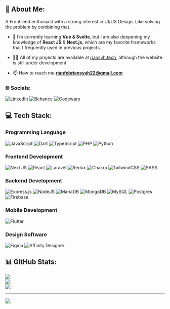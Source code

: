 ## 💫 About Me:
A Front-end enthusiast with a strong interest in UI/UX Design. Like solving the problem by combining that.

- 🌱 I’m currently learning **Vue & Svelte**, but I am also deepening my knowledge of **React JS** & **Next.js**, which are my favorite frameworks that I frequently used in previous projects.

- 👨‍💻 All of my projects are available at [riansyh.tech](riansyh.tech), although the website is still under development.

- 📫 How to reach me **rianfebriansyah22@gmail.com**

### 🌐 Socials:
[![LinkedIn](https://img.shields.io/badge/LinkedIn-%230077B5.svg?logo=linkedin&logoColor=white)](https://linkedin.com/in/riansyh) [![Behance](https://img.shields.io/badge/Behance-1769ff?logo=behance&logoColor=white)](https://behance.net/riansyh) [![Codewars](https://www.codewars.com/users/riansyh/badges/micro)](https://www.codewars.com/users/riansyh) 



## 💻 Tech Stack:

### Programming Language
![JavaScript](https://img.shields.io/badge/javascript-%23323330.svg?style=for-the-badge&logo=javascript&logoColor=%23F7DF1E) ![Dart](https://img.shields.io/badge/dart-%230175C2.svg?style=for-the-badge&logo=dart&logoColor=white) ![TypeScript](https://img.shields.io/badge/typescript-%23007ACC.svg?style=for-the-badge&logo=typescript&logoColor=white) ![PHP](https://img.shields.io/badge/php-%23777BB4.svg?style=for-the-badge&logo=php&logoColor=white) ![Python](https://img.shields.io/badge/python-3670A0?style=for-the-badge&logo=python&logoColor=ffdd54)

### Frontend Development
![Next JS](https://img.shields.io/badge/Next-black?style=for-the-badge&logo=next.js&logoColor=white) ![React](https://img.shields.io/badge/react-%2320232a.svg?style=for-the-badge&logo=react&logoColor=%2361DAFB) ![Laravel](https://img.shields.io/badge/laravel-%23FF2D20.svg?style=for-the-badge&logo=laravel&logoColor=white) ![Redux](https://img.shields.io/badge/redux-%23593d88.svg?style=for-the-badge&logo=redux&logoColor=white) ![Chakra](https://img.shields.io/badge/chakra-%234ED1C5.svg?style=for-the-badge&logo=chakraui&logoColor=white) ![TailwindCSS](https://img.shields.io/badge/tailwindcss-%2338B2AC.svg?style=for-the-badge&logo=tailwind-css&logoColor=white) ![SASS](https://img.shields.io/badge/SASS-hotpink.svg?style=for-the-badge&logo=SASS&logoColor=white) 

### Backend Development
![Express.js](https://img.shields.io/badge/express.js-%23404d59.svg?style=for-the-badge&logo=express&logoColor=%2361DAFB) ![NodeJS](https://img.shields.io/badge/node.js-6DA55F?style=for-the-badge&logo=node.js&logoColor=white) ![MariaDB](https://img.shields.io/badge/MariaDB-003545?style=for-the-badge&logo=mariadb&logoColor=white) ![MongoDB](https://img.shields.io/badge/MongoDB-%234ea94b.svg?style=for-the-badge&logo=mongodb&logoColor=white) ![MySQL](https://img.shields.io/badge/mysql-%2300f.svg?style=for-the-badge&logo=mysql&logoColor=white) ![Postgres](https://img.shields.io/badge/postgres-%23316192.svg?style=for-the-badge&logo=postgresql&logoColor=white) ![Firebase](https://img.shields.io/badge/firebase-%23039BE5.svg?style=for-the-badge&logo=firebase)

### Mobile Development
![Flutter](https://img.shields.io/badge/Flutter-%2302569B.svg?style=for-the-badge&logo=Flutter&logoColor=white)

### Design Software
![Figma](https://img.shields.io/badge/figma-%23F24E1E.svg?style=for-the-badge&logo=figma&logoColor=white) ![Affinity Designer](https://img.shields.io/badge/affinitydesginer-%231B72BE.svg?style=for-the-badge&logo=affinity-designer&logoColor=white)



## 📊 GitHub Stats:
![](https://github-readme-stats.vercel.app/api?username=riansyh&theme=tokyonight&hide_border=true&include_all_commits=true&count_private=true)<br/>
![](https://github-readme-streak-stats.herokuapp.com/?user=riansyh&theme=tokyonight&hide_border=true)<br/>
![](https://github-readme-stats.vercel.app/api/top-langs/?username=riansyh&theme=tokyonight&hide_border=true&include_all_commits=true&count_private=true&layout=compact)

---
[![](https://visitcount.itsvg.in/api?id=riansyh&icon=0&color=0)](https://visitcount.itsvg.in)

<!-- Proudly created with GPRM ( https://gprm.itsvg.in ) -->

